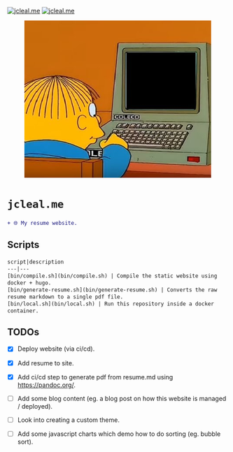 <!-- markdownlint-disable MD041 MD010 -->
[![jcleal.me](https://github.com/jmpa-io/jcleal.me/actions/workflows/cicd.yml/badge.svg)](https://github.com/jmpa-io/jcleal.me/actions/workflows/cicd.yml)
[![jcleal.me](https://github.com/jmpa-io/jcleal.me/actions/workflows/README.yml/badge.svg)](https://github.com/jmpa-io/jcleal.me/actions/workflows/README.yml)

<p align="center">
  <img src="img/logo.png"/>
</p>

# `jcleal.me`

```diff
+ 🌐 My resume website.
```

## Scripts
```
script|description
---|---
[bin/compile.sh](bin/compile.sh) | Compile the static website using docker + hugo.
[bin/generate-resume.sh](bin/generate-resume.sh) | Converts the raw resume markdown to a single pdf file.
[bin/local.sh](bin/local.sh) | Run this repository inside a docker container.
```

## TODOs

* [x] Deploy website (via ci/cd).
* [x] Add resume to site.
* [x] Add ci/cd step to generate pdf from resume.md using https://pandoc.org/.
* [ ] Add some blog content (eg. a blog post on how this website is managed / deployed).
* [ ] Look into creating a custom theme.
* [ ] Add some javascript charts which demo how to do sorting (eg. bubble sort).

